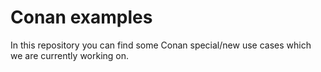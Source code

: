 # Conan examples

In this repository you can find some Conan special/new use cases which we are currently working on.
